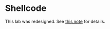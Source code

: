 # Shellcode 

This lab was redesigned. 
See [this note](../../category-software/Shellcode/README.md)
for details.


